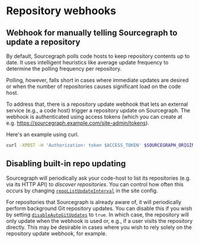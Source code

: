 # Repository webhooks

## Webhook for manually telling Sourcegraph to update a repository

By default, Sourcegraph polls code hosts to keep repository contents up to date. It uses intelligent heuristics like average update frequency to determine the polling frequency per repository.

Polling, however, falls short in cases where immediate updates are desired or when the number of repositories causes significant load on the code host.

To address that, there is a repository update webhook that lets an external service (e.g., a code host) trigger a repository update on Sourcegraph. The webhook is authenticated using access tokens (which you can create at e.g. https://sourcegraph.example.com/site-admin/tokens).

Here's an example using curl.

```bash
curl -XPOST -H 'Authorization: token $ACCESS_TOKEN' $SOURCEGRAPH_ORIGIN/.api/repos/$REPO_NAME/-/refresh
```

## Disabling built-in repo updating

Sourcegraph will periodically ask your code-host to list its repositories (e.g. via its HTTP API) to _discover repositories_. You can control how often this occurs by changing [`repoListUpdateInterval`](../config/site_config.md) in the site config.

For repositories that Sourcegraph is already aware of, it will periodically perform background Git repository updates. You can disable this if you wish by setting [`disableAutoGitUpdates`](../config/site_config.md) to `true`. In which case, the repository will only update when the webhook is used or, e.g., if a user visits the repository directly. This may be desirable in cases where you wish to rely solely on the repository update webhook, for example.
